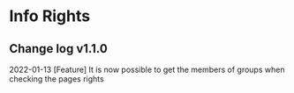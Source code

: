 # Info Rights
## Change log  v1.1.0
2022-01-13 [Feature] It is now possible to get the members of groups when checking the pages rights
